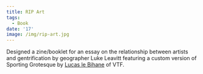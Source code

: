```yaml
---
title: RIP Art
tags:
  - Book
date: '17'
image: /img/rip-art.jpg
---
```

Designed a zine/booklet for an essay on the relationship between artists and gentrification by geographer Luke Leavitt featuring a custom version of Sporting Grotesque by [Lucas le Bihane](http://velvetyne.fr/authors/lucas-le-bihan/) of VTF.

